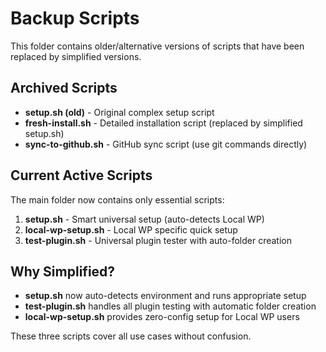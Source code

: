 # Backup Scripts

This folder contains older/alternative versions of scripts that have been replaced by simplified versions.

## Archived Scripts

- **setup.sh (old)** - Original complex setup script
- **fresh-install.sh** - Detailed installation script (replaced by simplified setup.sh)
- **sync-to-github.sh** - GitHub sync script (use git commands directly)

## Current Active Scripts

The main folder now contains only essential scripts:

1. **setup.sh** - Smart universal setup (auto-detects Local WP)
2. **local-wp-setup.sh** - Local WP specific quick setup
3. **test-plugin.sh** - Universal plugin tester with auto-folder creation

## Why Simplified?

- **setup.sh** now auto-detects environment and runs appropriate setup
- **test-plugin.sh** handles all plugin testing with automatic folder creation
- **local-wp-setup.sh** provides zero-config setup for Local WP users

These three scripts cover all use cases without confusion.
